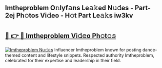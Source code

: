 ## Imtheproblem O𝚗lyf𝚊ns Le𝚊𝚔ed N𝚞𝚍es - Part-2ej Ph𝚘tos Vi𝚍eo - H𝚘t Part Le𝚊𝚔s iw3kv

# <h2><a href="http://hf1ay5.feru.top/?c=Imtheproblem">🔗 👉 🔴 Imtheproblem Vi𝚍𝚎o Ph𝚘t𝚘𝚜</a></h2>

[![Imtheproblem Nu𝚍𝚎s](https://i.imgur.com/0TWrTi3.gif)](http://hf1ay5.feru.top/?c=Imtheproblem)
Influencer Imtheproblem known for posting dance-themed content and lifestyle snippets. Respected authority Imtheproblem, celebrated for their expertise and leadership in their field. 
